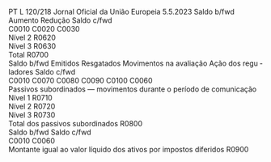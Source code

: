 PT  L 120/218 Jornal Oficial da União Europeia 5.5.2023
 Saldo b/fwd  Aumento  Redução  Saldo c/fwd  
C0010  C0020  C0030  
Nível 2  R0620  
Nível 3  R0630  
Total  R0700  
Saldo b/fwd  Emitidos  Resgatados  Movimentos na 
avaliação  Ação dos regu ­
ladores  Saldo c/fwd  
C0010  C0070  C0080  C0090  C0100  C0060  
Passivos subordinados — movimentos durante o período 
de comunicação  
Nível 1  R0710  
Nível 2  R0720  
Nível 3  R0730  
Total dos passivos subordinados  R0800  
Saldo b/fwd  Saldo c/fwd  
C0010  C0060  
Montante igual ao valor líquido dos ativos por impostos 
diferidos  R0900
